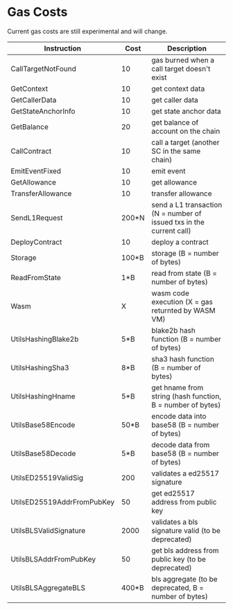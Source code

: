 # Gas Costs

Current gas costs are still experimental and will change.

| Instruction                | Cost  | Description                                                          |
| -------------------------- | ----- | -------------------------------------------------------------------- |
| CallTargetNotFound         | 10    | gas burned when a call target doesn't exist                          |
| GetContext                 | 10    | get context data                                                     |
| GetCallerData              | 10    | get caller data                                                      |
| GetStateAnchorInfo         | 10    | get state anchor data                                                |
| GetBalance                 | 20    | get balance of account on the chain                                  |
| CallContract               | 10    | call a target (another SC in the same chain)                         |
| EmitEventFixed             | 10    | emit event                                                           |
| GetAllowance               | 10    | get allowance                                                        |
| TransferAllowance          | 10    | transfer allowance                                                   |
| SendL1Request              | 200*N | send a L1 transaction (N = number of issued txs in the current call) |
| DeployContract             | 10    | deploy a contract                                                    |
| Storage                    | 100*B | storage (B = number of bytes)                                        |
| ReadFromState              | 1*B   | read from state (B = number of bytes)                                |
| Wasm                       | X     | wasm code execution (X = gas returnted by WASM VM)                   |
| UtilsHashingBlake2b        | 5*B   | blake2b hash function (B = number of bytes)                          |
| UtilsHashingSha3           | 8*B   | sha3 hash function (B = number of bytes)                             |
| UtilsHashingHname          | 5*B   | get hname from string (hash function, B = number of bytes)           |
| UtilsBase58Encode          | 50*B  | encode data into base58 (B = number of bytes)                        |
| UtilsBase58Decode          | 5*B   | decode data from base58 (B = number of bytes)                        |
| UtilsED25519ValidSig       | 200   | validates a ed25517 signature                                        |
| UtilsED25519AddrFromPubKey | 50    | get ed25517 address from public key                                  |
| UtilsBLSValidSignature     | 2000  | validates a bls signature valid (to be deprecated)                   |
| UtilsBLSAddrFromPubKey     | 50    | get bls address from public key (to be deprecated)                   |
| UtilsBLSAggregateBLS       | 400*B | bls aggregate (to be deprecated, B = number of bytes)                |
